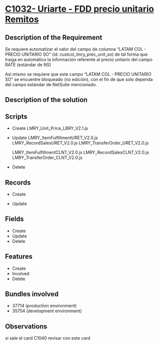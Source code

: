 # [C1032- Uriarte - FDD precio unitario Remitos](https://docs.google.com/document/d/19TXmcvsnjFcuLVNYa3IKwmVoM69Rzsyc/edit)


## Description of the Requirement

Se requiere automatizar el valor del campo de columna “LATAM COL - PRECIO UNITARIO SO” (id: custcol_lmry_prec_unit_so) de tal forma que traiga en automático la información referente al precio unitario del campo RATE (estándar de NS) 

Así mismo se requiere que este campo “LATAM COL - PRECIO UNITARIO SO” se encuentre bloqueado (no edición), con el fin de que solo dependa del campo estándar de NetSuite mencionado.


## Description of the solution


## Scripts
+ Create
    LMRY_Unit_Price_LBRY_V2.1.js
+ Update
    LMRY_ItemFulfillmentURET_V2.0.js
    LMRY_RecordSalesURET_V2.0.js
    LMRY_TransferOrder_URET_V2.0.js

    LMRY_ItemFulfillmentCLNT_V2.0.js
    LMRY_RecordSalesCLNT_V2.0.js
    LMRY_TransferOrder_CLNT_V2.0.js
    
+ Delete

## Records
+ Create
  
        
+ Update
    

## Fields
+ Create
+ Update 
+ Delete

## Features
+ Create
+ Involved
+ Delete

## Bundles involved
+ 37714 (production environment)
+ 35754 (development environment)

## Observations

si sale el card C1040 revisar con este card























